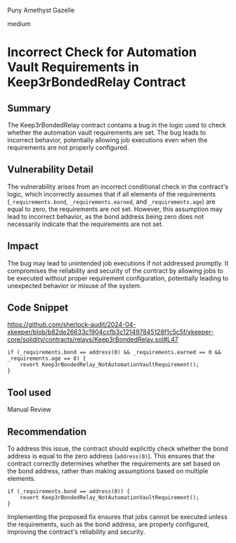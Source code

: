 Puny Amethyst Gazelle

medium

# Incorrect Check for Automation Vault Requirements in Keep3rBondedRelay Contract

## Summary

The Keep3rBondedRelay contract contains a bug in the logic used to check whether the automation vault requirements are set. The bug leads to incorrect behavior, potentially allowing job executions even when the requirements are not properly configured.

## Vulnerability Detail

The vulnerability arises from an incorrect conditional check in the contract's logic, which incorrectly assumes that if all elements of the requirements (`_requirements.bond`, `_requirements.earned`, and `_requirements.age`) are equal to zero, the requirements are not set. However, this assumption may lead to incorrect behavior, as the bond address being zero does not necessarily indicate that the requirements are not set.

## Impact

The bug may lead to unintended job executions if not addressed promptly. It compromises the reliability and security of the contract by allowing jobs to be executed without proper requirement configuration, potentially leading to unexpected behavior or misuse of the system.

## Code Snippet
https://github.com/sherlock-audit/2024-04-xkeeper/blob/b82de26633c1904ccfb3c121497845128f1c5c5f/xkeeper-core/solidity/contracts/relays/Keep3rBondedRelay.sol#L47
```solidity
if (_requirements.bond == address(0) && _requirements.earned == 0 && _requirements.age == 0) {
    revert Keep3rBondedRelay_NotAutomationVaultRequirement();
}
```

## Tool used

Manual Review

## Recommendation

To address this issue, the contract should explicitly check whether the bond address is equal to the zero address (`address(0)`). This ensures that the contract correctly determines whether the requirements are set based on the bond address, rather than making assumptions based on multiple elements.

```solidity
if (_requirements.bond == address(0)) {
    revert Keep3rBondedRelay_NotAutomationVaultRequirement();
}
```

Implementing the proposed fix ensures that jobs cannot be executed unless the requirements, such as the bond address, are properly configured, improving the contract's reliability and security.